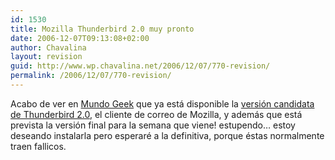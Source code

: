 ```yaml
---
id: 1530
title: Mozilla Thunderbird 2.0 muy pronto
date: 2006-12-07T09:13:08+02:00
author: Chavalina
layout: revision
guid: http://www.wp.chavalina.net/2006/12/07/770-revision/
permalink: /2006/12/07/770-revision/
---
```

Acabo de ver en <a href="http://mundogeek.net/archivos/2006/12/07/firefox-2001-rc1-y-thunderbird-20-beta-rc1/" target="_blank">Mundo Geek</a> que ya está disponible la <a href="http://ftp.mozilla.org/pub/mozilla.org/thunderbird/nightly/2.0b1-candidates/rc1/" target="_blank">versi&oacute;n candidata de Thunderbird 2.0</a>, el cliente de correo de Mozilla, y además que está prevista la versi&oacute;n final para la semana que viene! estupendo… estoy deseando instalarla pero esperaré a la definitiva, porque éstas normalmente traen fallicos.